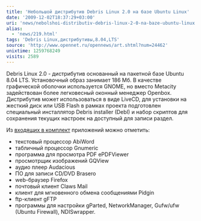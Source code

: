 ```yaml
---
title: 'Небольшой дистрибутив Debris Linux 2.0 на базе Ubuntu Linux'
date: '2009-12-02T18:37:29+03:00'
uri: 'news/nebolshoi-distributiv-debris-linux-2-0-na-baze-ubuntu-linux'
alias: 
  - 'news/219.html'
tags: 'Debris Linux,дистрибутивы,8.04,LTS'
source: 'http://www.opennet.ru/opennews/art.shtml?num=24462'
unixtime: 1259768249
visits: 2589
---
```

Debris Linux 2.0 - дистрибутив основанный на пакетной базе Ubuntu 8.04 LTS. Установочный образ занимает 186 Мб. В качестве графической оболочки используется GNOME, но вместо Metacity задействован более легковесный оконный менеджер Openbox. Дистрибутив может использоваться в виде LiveCD, для установки на жесткий диск или USB Flash в рамках проекта подготовлен специальный инсталлятор Debris installer (DebI) и набор скриптов для сохранения текущих настроек на доступный для записи раздел.

Из [входящих в комплект](http://debrislinux.org/index.php?page=47) приложений можно отметить:

*   текстовый процессор AbiWord
*   табличный процессор Gnumeric
*   программа для просмотра PDF ePDFViewer
*   просмотрщик изображений GQView
*   аудио плеер Audacious
*   ПО для записи CD/DVD Brasero
*   web-браузер Firefox
*   почтовый клиент Claws Mail
*   клиент для мгновенного обмена сообщениями Pidgin
*   ftp-клиент gFTP
*   программы для настройки gParted, NetworkManager,  Gufw/ufw (Ubuntu Firewall), NDISwrapper.
